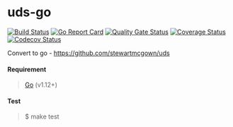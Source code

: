 # uds-go

[![Build Status](https://travis-ci.org/zrma/uds-go.svg?branch=master)](https://travis-ci.org/zrma/uds-go)
[![Go Report Card](https://goreportcard.com/badge/github.com/zrma/uds-go)](https://goreportcard.com/report/github.com/zrma/uds-go)
[![Quality Gate Status](https://sonarcloud.io/api/project_badges/measure?project=uds-go&metric=alert_status)](https://sonarcloud.io/dashboard?id=uds-go)
[![Coverage Status](https://coveralls.io/repos/github/zrma/uds-go/badge.svg?branch=master)](https://coveralls.io/github/zrma/uds-go?branch=master)
[![Codecov Status](https://codecov.io/gh/zrma/uds-go/branch/master/graphs/badge.svg)](https://codecov.io/gh/zrma/uds-go)

Convert to go - https://github.com/stewartmcgown/uds


#### Requirement
> [Go](https://golang.org) (v1.12+)


#### Test
> $ make test
